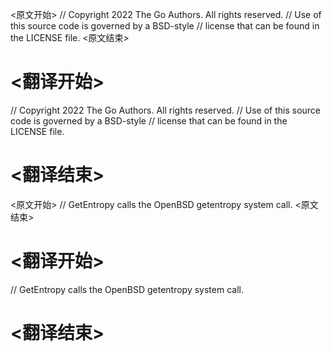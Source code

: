 
<原文开始>
// Copyright 2022 The Go Authors. All rights reserved.
// Use of this source code is governed by a BSD-style
// license that can be found in the LICENSE file.
<原文结束>

# <翻译开始>
// Copyright 2022 The Go Authors. All rights reserved.
// Use of this source code is governed by a BSD-style
// license that can be found in the LICENSE file.
# <翻译结束>


<原文开始>
// GetEntropy calls the OpenBSD getentropy system call.
<原文结束>

# <翻译开始>
// GetEntropy calls the OpenBSD getentropy system call.
# <翻译结束>

